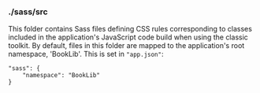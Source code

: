 ### ./sass/src

This folder contains Sass files defining CSS rules corresponding to classes
included in the application's JavaScript code build when using the classic toolkit.
By default, files in this folder are mapped to the application's root namespace, 'BookLib'.
This is set in `"app.json"`:

    "sass": {
        "namespace": "BookLib"
    }